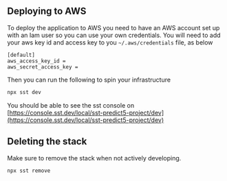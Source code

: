 ## Deploying to AWS

To deploy the application to AWS you need to have an AWS account set up with an Iam user so you can use your own credentials. You will need to add your aws key id and access key to you `~/.aws/credentials` file, as below

```
[default]
aws_access_key_id = 
aws_secret_access_key = 
```

Then you can run the following to spin your infrastructure

```bash
npx sst dev
```

You should be able to see the sst console on [https://console.sst.dev/local/sst-predict5-project/dev](https://console.sst.dev/local/sst-predict5-project/dev)

## Deleting the stack

Make sure to remove the stack when not actively developing.

```bash
npx sst remove
```